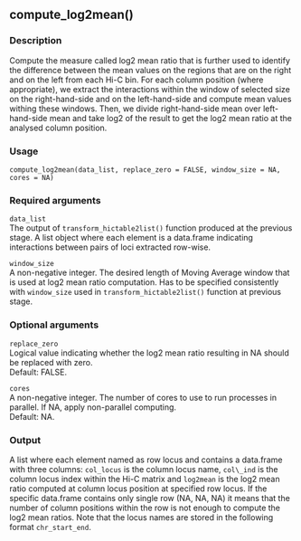 ## compute_log2mean()

### Description

Compute the measure called log2 mean ratio that is further used to identify the difference between the mean values on the regions that are on the right and on the left from each Hi-C bin. For each column position (where appropriate), we extract the interactions within the window of selected size on the right-hand-side and on the left-hand-side and compute mean values withing these windows. Then, we divide right-hand-side mean over left-hand-side mean and take log2 of the result to get the log2 mean ratio at the analysed column position. 

### Usage

```{r}
compute_log2mean(data_list, replace_zero = FALSE, window_size = NA, cores = NA)
```

### Required arguments

`data_list`  
The output of `transform_hictable2list()` function produced at the previous stage. A list object where each element is a data.frame indicating interactions between pairs of loci extracted row-wise.

`window_size`  
A non-negative integer. The desired length of Moving Average window that is used at log2 mean ratio computation. Has to be specified consistently with `window_size` used in `transform_hictable2list()` function at previous stage. 

### Optional arguments

`replace_zero`  
Logical value indicating whether the log2 mean ratio resulting in NA should be replaced with zero.  
Default: FALSE. 

`cores`  
A non-negative integer. The number of cores to use to run processes in parallel. If NA, apply non-parallel computing.  
Default: NA.

### Output

A list where each element named as row locus and contains a data.frame with three columns: `col_locus` is the column locus name, `col\_ind` is the column locus index within the Hi-C matrix and `log2mean` is the log2 mean ratio computed at column locus position at specified row locus. If the specific data.frame contains only single row (NA, NA, NA) it means that the number of column positions within the row is not enough to compute the log2 mean ratios. Note that the locus names are stored in the following format `chr_start_end`.

